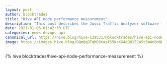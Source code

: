 ```yaml
---
layout: post
author: blocktrades
title: "Hive API node performance measurement"
description: "This post describes the Jussi Traffic Analyzer software that we created to measure the performance of our production Hivemind node and some of the results we’ve recently obtained from it."
date: 2021-01-06 01:42:33 UTC
categories: news devops api
canonical_url: https://hive.blog/hive-139531/@blocktrades/hive-api-node-performance-measurement
image: https://images.hive.blog/DQmQqDTqhD8tasfS5KaXX4qQU15CWSt5W4nBoNPgB3JUx6D/image.png
---
```

{% hive blocktrades/hive-api-node-performance-measurement %}
